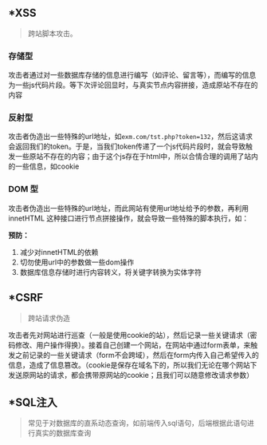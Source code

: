 ## *XSS

> 跨站脚本攻击。

### 存储型

攻击者通过对一些数据库存储的信息进行编写（如评论、留言等），而编写的信息为一些js代码片段。等下次评论回显时，与真实节点内容拼接，造成原站不存在的内容

### 反射型

攻击者伪造出一些特殊的url地址，如`exm.com/tst.php?token=132`，然后这请求会返回我们的token。于是，当我们token传递了一个js代码片段时，就会导致触发一些原站不存在的内容；由于这个js存在于html中，所以合情合理的调用了站内的一些信息，如cookie

### DOM 型

攻击者伪造出一些特殊的url地址，而此网站有使用url地址给予的参数，再利用 innetHTML 这种接口进行节点拼接操作，就会导致一些特殊的脚本执行，如：

**预防：**

1. 减少对innetHTML的依赖
2. 切勿使用url中的参数做一些dom操作
3. 数据库信息存储时进行内容转义，将关键字转换为实体字符

## *CSRF

> 跨站请求伪造

攻击者先对网站进行巡查（一般是使用cookie的站），然后记录一些关键请求（密码修改、用户操作得换）。接着自己创建一个网站，在网站中通过form表单，来触发之前记录的一些关键请求（form不会跨域），然后在form内传入自己希望传入的信息，造成了信息篡改。（cookie是保存在域名下的，所以我们无论在哪个网站下发送原网站的请求，都会携带原网站的cookie；且我们可以随意修改请求参数）

## *SQL注入

> 常见于对数据库的直系动态查询，如前端传入sql语句，后端根据此语句进行真实的数据库查询